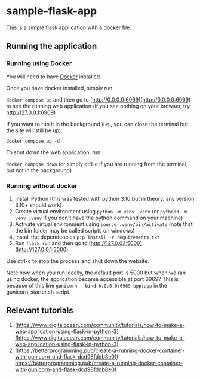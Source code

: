 # sample-flask-app

This is a simple flask application with a docker file.

## Running the application

### Running using Docker

You will need to have [Docker](https://docs.docker.com/engine/install/) installed.

Once you have docker installed, simply run 

`docker compose up` and then go to [http://0.0.0.0:6969](http://0.0.0.0:6969) to see the running web application (if you see nothing on your browser, try [http:/127.0.0.1:6969](http:/127.0.0.1:6969))

If you want to run it in the background (i.e., you can close the terminal but the site will still be up):

`docker compose up -d`

To shut down the web application, run:

`docker compose down` (or simply ctrl-c if you are running from the terminal, but not in the background)

### Running without docker

1. Install Python (this was tested with python 3.10 but in theory, any version 3.10+ should work)
2. Create virtual environment using `python -m venv .venv` (or `python3 -m venv .venv` if you don't have the python command on your machine)
3. Activate virtual environment  using `source .venv/bin/activate` (note that the bin folder may be called scripts on windows)
4. Install the dependencies `pip install -r requirements.txt`
5. Run `flask run` and then go to [http://127.0.0.1:5000](http://127.0.0.1:5000)

Use ctrl-c to stop the process and shut down the website.

Note how when you run locally, the default port is 5000 but when we ran using docker, the application became accessible at port 6969? This is because of this line `gunicorn --bind 0.0.0.0:6969 app:app` in the gunicorn_starter.sh script. 

## Relevant tutorials

1. [https://www.digitalocean.com/community/tutorials/how-to-make-a-web-application-using-flask-in-python-3](https://www.digitalocean.com/community/tutorials/how-to-make-a-web-application-using-flask-in-python-3)
2. [https://betterprogramming.pub/create-a-running-docker-container-with-gunicorn-and-flask-dcd98fddb8e0]( https://betterprogramming.pub/create-a-running-docker-container-with-gunicorn-and-flask-dcd98fddb8e0)
